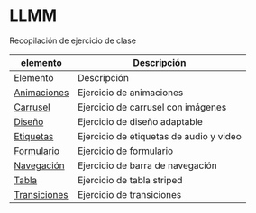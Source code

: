# LLMM
Recopilación de ejercicio de clase


    
elemento | Descripción
-------- | -----------
Elemento | Descripción
[Animaciones](/PracticaBootstrap/Animaciones.html) | Ejercicio de animaciones
[Carrusel](/PracticaBootstrap/Carrusel.html) | Ejercicio de carrusel con imágenes
[Diseño](/PracticaBootstrap/Diseño.html) | Ejercicio de diseño adaptable
[Etiquetas](/PracticaBootstrap/Etiquetas.html) | Ejercicio de etiquetas de audio y video
[Formulario](/PracticaBootstrap/Formulario.html) | Ejercicio de formulario
[Navegación](/PracticaBootstrap/Navegación.html) | Ejercicio de barra de navegación
[Tabla](/PracticaBootstrap/Tabla.html) | Ejercicio de tabla striped
[Transiciones](/PracticaBootstrap/Transiciones.html) | Ejercicio de transiciones
